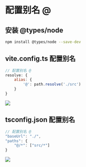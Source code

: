 # 配置别名 @

## 安装 @types/node

```bash
npm install @types/node --save-dev
```

## vite.config.ts 配置别名

```js
// 配置别名 @
resolve: {
    alias: {
        '@': path.resolve('./src')
    }
}
```

<img src="../../assets/images/Vue3/vite.config.ts_alias.png" style="max-width: 700px;" />

## tsconfig.json 配置别名

```js
// 配置别名 @
"baseUrl": "./",
"paths": {
	"@/*": ["src/*"]
}
```

<img src="../../assets/images/Vue3/tsconfig.json_alias.png" style="max-width: 700px;" />